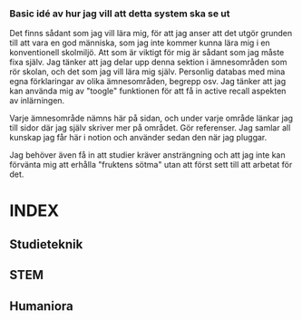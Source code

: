 
### Basic idé av hur jag vill att detta system ska se ut

Det finns sådant som jag vill lära mig, för att jag anser att det utgör grunden till att vara en god människa, som jag inte kommer kunna lära mig i en konventionell skolmiljö. Att som är viktigt för mig är sådant som jag måste fixa själv. Jag tänker att jag delar upp denna sektion i ämnesområden som rör skolan, och det som jag vill lära mig själv. Personlig databas med mina egna förklaringar av olika ämnesområden, begrepp osv. Jag tänker att jag kan använda mig av "toogle" funktionen för att få in active recall aspekten av inlärningen.

Varje ämnesområde nämns här på sidan, och under varje område länkar jag till sidor där jag själv skriver mer på området. Gör referenser. Jag samlar all kunskap jag får här i notion och använder sedan den när jag pluggar.

Jag behöver även få in att studier kräver ansträngning och att jag inte kan förvänta mig att erhålla "fruktens sötma" utan att först sett till att arbetat för det. 

# INDEX

## Studieteknik

## STEM

## Humaniora
